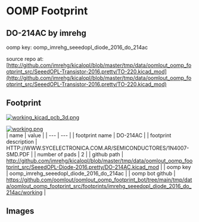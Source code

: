 # OOMP Footprint  
## DO-214AC  by imrehg  
  
oomp key: oomp_imrehg_seeedopl_diode_2016_do_214ac  
  
source repo at: [http://github.com/imrehg/kicalopl/blob/master/tmp/data/oomlout_oomp_footprint_src/SeeedOPL-Transistor-2016.pretty/TO-220.kicad_mod](http://github.com/imrehg/kicalopl/blob/master/tmp/data/oomlout_oomp_footprint_src/SeeedOPL-Transistor-2016.pretty/TO-220.kicad_mod)  
## Footprint  
  
[![working_kicad_pcb_3d.png](working_kicad_pcb_3d_600.png)](working_kicad_pcb_3d.png)  
  
[![working.png](working_600.png)](working.png)  
| name | value | 
| --- | --- | 
| footprint name | DO-214AC | 
| footprint description | HTTP://WWW.SYCELECTRONICA.COM.AR/SEMICONDUCTORES/1N4007-SMD.PDF | 
| number of pads | 2 | 
| github path | http://github.com/imrehg/kicalopl/blob/master/tmp/data/oomlout_oomp_footprint_src/SeeedOPL-Diode-2016.pretty/DO-214AC.kicad_mod | 
| oomp key | oomp_imrehg_seeedopl_diode_2016_do_214ac | 
| oomp bot github | https://github.com/oomlout/oomlout_oomp_footprint_bot/tree/main/tmp/data/oomlout_oomp_footprint_src/footprints/imrehg_seeedopl_diode_2016_do_214ac/working | 
## Images  
